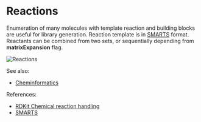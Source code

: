 <!-- TITLE: Reactions -->
<!-- SUBTITLE: -->

# Reactions

Enumeration of many molecules with template reaction and building blocks are useful for library generation.
Reaction template is in [SMARTS](http://www.daylight.com/dayhtml/doc/theory/theory.smarts.html) format. 
Reactants can be combined from two sets, or sequentially depending from **matrixExpansion** flag.

![Reactions](../../../uploads/chem/reactions.png "Reactions")

See also:

* [Cheminformatics](../cheminformatics.md)

References:

* [RDKit Chemical reaction handling](https://rdkit.org/docs/RDKit_Book.html#chemical-reaction-handling)
* [SMARTS](http://www.daylight.com/dayhtml/doc/theory/theory.smarts.html)
